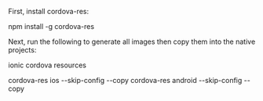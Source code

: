 First, install cordova-res:

npm install -g cordova-res

Next, run the following to generate all images then copy them into the native projects:

ionic cordova resources

cordova-res ios --skip-config --copy
cordova-res android --skip-config --copy